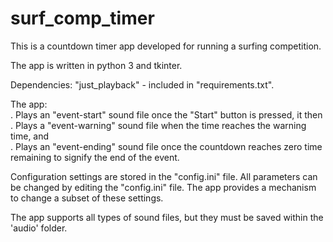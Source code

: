 # surf_comp_timer
This is a countdown timer app developed for running a surfing competition.

The app is written in python 3 and tkinter.

Dependencies: "just_playback" - included in "requirements.txt". 

The app:  
 . Plays an "event-start" sound file once the "Start" button is pressed, it then  
 . Plays a "event-warning" sound file when the time reaches the warning time, and  
 . Plays an "event-ending" sound file once the countdown reaches zero time remaining to signify the end of the event.

Configuration settings are stored in the "config.ini" file. All parameters can be changed by editing the "config.ini" file. The app provides a mechanism to change a subset of these settings. 

The app supports all types of sound files, but they must be saved within the 'audio' folder.

